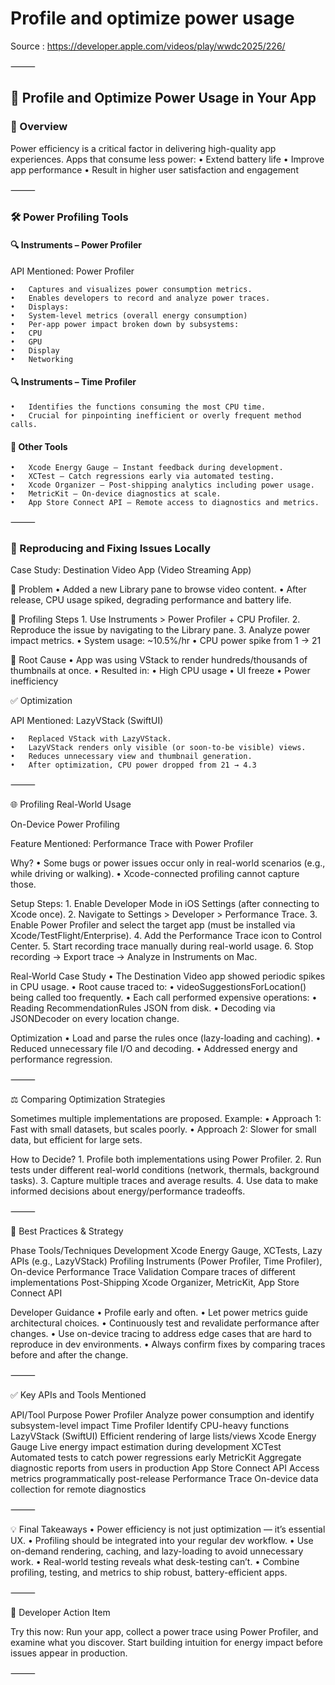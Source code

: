 # Profile and optimize power usage

Source : https://developer.apple.com/videos/play/wwdc2025/226/

⸻

## 🔋 Profile and Optimize Power Usage in Your App

### 🧭 Overview

Power efficiency is a critical factor in delivering high-quality app experiences. Apps that consume less power:
	•	Extend battery life
	•	Improve app performance
	•	Result in higher user satisfaction and engagement

⸻

### 🛠️ Power Profiling Tools

#### 🔍 Instruments – Power Profiler

API Mentioned: Power Profiler

	•	Captures and visualizes power consumption metrics.
	•	Enables developers to record and analyze power traces.
	•	Displays:
	•	System-level metrics (overall energy consumption)
	•	Per-app power impact broken down by subsystems:
	•	CPU
	•	GPU
	•	Display
	•	Networking

#### 🔍 Instruments – Time Profiler

	•	Identifies the functions consuming the most CPU time.
	•	Crucial for pinpointing inefficient or overly frequent method calls.

#### 🧪 Other Tools
	•	Xcode Energy Gauge – Instant feedback during development.
	•	XCTest – Catch regressions early via automated testing.
	•	Xcode Organizer – Post-shipping analytics including power usage.
	•	MetricKit – On-device diagnostics at scale.
	•	App Store Connect API – Remote access to diagnostics and metrics.

⸻

### 🧪 Reproducing and Fixing Issues Locally

Case Study: Destination Video App (Video Streaming App)

🧾 Problem
	•	Added a new Library pane to browse video content.
	•	After release, CPU usage spiked, degrading performance and battery life.

🧰 Profiling Steps
	1.	Use Instruments > Power Profiler + CPU Profiler.
	2.	Reproduce the issue by navigating to the Library pane.
	3.	Analyze power impact metrics.
	•	System usage: ~10.5%/hr
	•	CPU power spike from 1 → 21

📌 Root Cause
	•	App was using VStack to render hundreds/thousands of thumbnails at once.
	•	Resulted in:
	•	High CPU usage
	•	UI freeze
	•	Power inefficiency

✅ Optimization

API Mentioned: LazyVStack (SwiftUI)

	•	Replaced VStack with LazyVStack.
	•	LazyVStack renders only visible (or soon-to-be visible) views.
	•	Reduces unnecessary view and thumbnail generation.
	•	After optimization, CPU power dropped from 21 → 4.3

⸻

🌐 Profiling Real-World Usage

On-Device Power Profiling

Feature Mentioned: Performance Trace with Power Profiler

Why?
	•	Some bugs or power issues occur only in real-world scenarios (e.g., while driving or walking).
	•	Xcode-connected profiling cannot capture those.

Setup Steps:
	1.	Enable Developer Mode in iOS Settings (after connecting to Xcode once).
	2.	Navigate to Settings > Developer > Performance Trace.
	3.	Enable Power Profiler and select the target app (must be installed via Xcode/TestFlight/Enterprise).
	4.	Add the Performance Trace icon to Control Center.
	5.	Start recording trace manually during real-world usage.
	6.	Stop recording → Export trace → Analyze in Instruments on Mac.

Real-World Case Study
	•	The Destination Video app showed periodic spikes in CPU usage.
	•	Root cause traced to:
	•	videoSuggestionsForLocation() being called too frequently.
	•	Each call performed expensive operations:
	•	Reading RecommendationRules JSON from disk.
	•	Decoding via JSONDecoder on every location change.

Optimization
	•	Load and parse the rules once (lazy-loading and caching).
	•	Reduced unnecessary file I/O and decoding.
	•	Addressed energy and performance regression.

⸻

⚖️ Comparing Optimization Strategies

Sometimes multiple implementations are proposed. Example:
	•	Approach 1: Fast with small datasets, but scales poorly.
	•	Approach 2: Slower for small data, but efficient for large sets.

How to Decide?
	1.	Profile both implementations using Power Profiler.
	2.	Run tests under different real-world conditions (network, thermals, background tasks).
	3.	Capture multiple traces and average results.
	4.	Use data to make informed decisions about energy/performance tradeoffs.

⸻

🧩 Best Practices & Strategy

Phase	Tools/Techniques
Development	Xcode Energy Gauge, XCTests, Lazy APIs (e.g., LazyVStack)
Profiling	Instruments (Power Profiler, Time Profiler), On-device Performance Trace
Validation	Compare traces of different implementations
Post-Shipping	Xcode Organizer, MetricKit, App Store Connect API

Developer Guidance
	•	Profile early and often.
	•	Let power metrics guide architectural choices.
	•	Continuously test and revalidate performance after changes.
	•	Use on-device tracing to address edge cases that are hard to reproduce in dev environments.
	•	Always confirm fixes by comparing traces before and after the change.

⸻

✅ Key APIs and Tools Mentioned

API/Tool	Purpose
Power Profiler	Analyze power consumption and identify subsystem-level impact
Time Profiler	Identify CPU-heavy functions
LazyVStack (SwiftUI)	Efficient rendering of large lists/views
Xcode Energy Gauge	Live energy impact estimation during development
XCTest	Automated tests to catch power regressions early
MetricKit	Aggregate diagnostic reports from users in production
App Store Connect API	Access metrics programmatically post-release
Performance Trace	On-device data collection for remote diagnostics


⸻

💡 Final Takeaways
	•	Power efficiency is not just optimization — it’s essential UX.
	•	Profiling should be integrated into your regular dev workflow.
	•	Use on-demand rendering, caching, and lazy-loading to avoid unnecessary work.
	•	Real-world testing reveals what desk-testing can’t.
	•	Combine profiling, testing, and metrics to ship robust, battery-efficient apps.

⸻

📌 Developer Action Item

Try this now: Run your app, collect a power trace using Power Profiler, and examine what you discover. Start building intuition for energy impact before issues appear in production.

⸻
